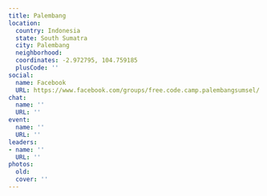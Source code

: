 ```yaml
---
title: Palembang
location:
  country: Indonesia
  state: South Sumatra
  city: Palembang
  neighborhood: 
  coordinates: -2.972795, 104.759185
  plusCode: ''
social:
  name: Facebook
  URL: https://www.facebook.com/groups/free.code.camp.palembangsumsel/
chat:
  name: ''
  URL: ''
event:
  name: ''
  URL: ''
leaders:
- name: ''
  URL: ''
photos:
  old: 
  cover: ''
---
```

